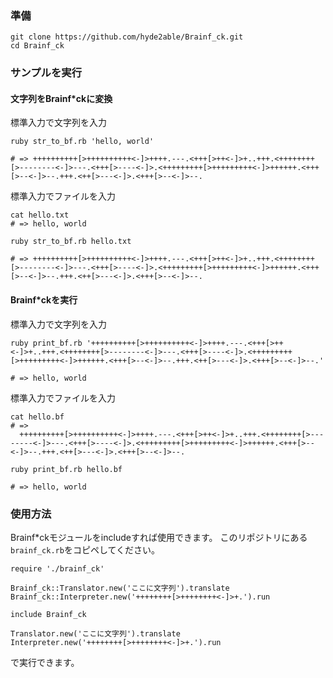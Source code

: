### 準備

```
git clone https://github.com/hyde2able/Brainf_ck.git
cd Brainf_ck
```

### サンプルを実行

#### 文字列をBrainf*ckに変換

標準入力で文字列を入力

```
ruby str_to_bf.rb 'hello, world'

# => ++++++++++[>++++++++++<-]>++++.---.<+++[>++<-]>+..+++.<++++++++[>--------<-]>---.<+++[>----<-]>.<+++++++++[>+++++++++<-]>++++++.<+++[>--<-]>--.+++.<++[>---<-]>.<+++[>--<-]>--.
```

標準入力でファイルを入力

```
cat hello.txt
# => hello, world

ruby str_to_bf.rb hello.txt

# => ++++++++++[>++++++++++<-]>++++.---.<+++[>++<-]>+..+++.<++++++++[>--------<-]>---.<+++[>----<-]>.<+++++++++[>+++++++++<-]>++++++.<+++[>--<-]>--.+++.<++[>---<-]>.<+++[>--<-]>--.
```

#### Brainf*ckを実行

標準入力で文字列を入力

```
ruby print_bf.rb '++++++++++[>++++++++++<-]>++++.---.<+++[>++<-]>+..+++.<++++++++[>--------<-]>---.<+++[>----<-]>.<+++++++++[>+++++++++<-]>++++++.<+++[>--<-]>--.+++.<++[>---<-]>.<+++[>--<-]>--.'

# => hello, world
```

標準入力でファイルを入力

```
cat hello.bf
# => 
  ++++++++++[>++++++++++<-]>++++.---.<+++[>++<-]>+..+++.<++++++++[>--------<-]>---.<+++[>----<-]>.<+++++++++[>+++++++++<-]>++++++.<+++[>--<-]>--.+++.<++[>---<-]>.<+++[>--<-]>--.

ruby print_bf.rb hello.bf

# => hello, world
```

### 使用方法
Brainf*ckモジュールをincludeすれば使用できます。
このリポジトリにある`brainf_ck.rb`をコピペしてください。

```
require './brainf_ck'

Brainf_ck::Translator.new('ここに文字列').translate
Brainf_ck::Interpreter.new('++++++++[>++++++++<-]>+.').run

include Brainf_ck

Translator.new('ここに文字列').translate
Interpreter.new('++++++++[>++++++++<-]>+.').run
```

で実行できます。

